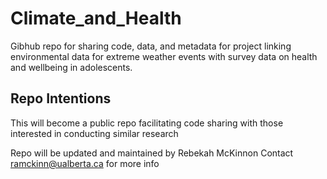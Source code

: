 # Climate_and_Health
Gibhub repo for sharing code, data, and metadata for project linking environmental data for extreme weather events with survey data on health and wellbeing in adolescents. 

## Repo Intentions 
This will become a public repo facilitating code sharing with those interested in conducting similar research 

Repo will be updated and maintained by Rebekah McKinnon
Contact ramckinn@ualberta.ca for more info 
